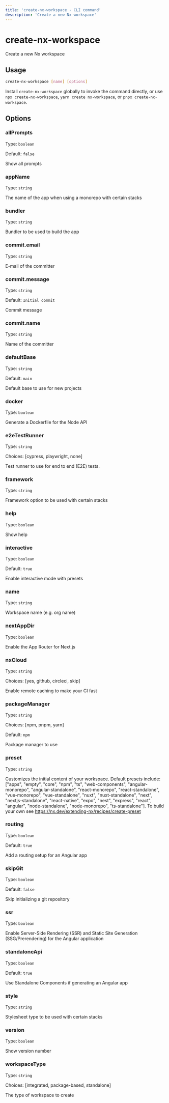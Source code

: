 ```yaml
---
title: 'create-nx-workspace - CLI command'
description: 'Create a new Nx workspace'
---
```


# create-nx-workspace

Create a new Nx workspace

## Usage

```bash
create-nx-workspace [name] [options]
```

Install `create-nx-workspace` globally to invoke the command directly, or use `npx create-nx-workspace`, `yarn create nx-workspace`, or `pnpx create-nx-workspace`.

## Options

### allPrompts

Type: `boolean`

Default: `false`

Show all prompts

### appName

Type: `string`

The name of the app when using a monorepo with certain stacks

### bundler

Type: `string`

Bundler to be used to build the app

### commit.email

Type: `string`

E-mail of the committer

### commit.message

Type: `string`

Default: `Initial commit`

Commit message

### commit.name

Type: `string`

Name of the committer

### defaultBase

Type: `string`

Default: `main`

Default base to use for new projects

### docker

Type: `boolean`

Generate a Dockerfile for the Node API

### e2eTestRunner

Type: `string`

Choices: [cypress, playwright, none]

Test runner to use for end to end (E2E) tests.

### framework

Type: `string`

Framework option to be used with certain stacks

### help

Type: `boolean`

Show help

### interactive

Type: `boolean`

Default: `true`

Enable interactive mode with presets

### name

Type: `string`

Workspace name (e.g. org name)

### nextAppDir

Type: `boolean`

Enable the App Router for Next.js

### nxCloud

Type: `string`

Choices: [yes, github, circleci, skip]

Enable remote caching to make your CI fast

### packageManager

Type: `string`

Choices: [npm, pnpm, yarn]

Default: `npm`

Package manager to use

### preset

Type: `string`

Customizes the initial content of your workspace. Default presets include: ["apps", "empty", "core", "npm", "ts", "web-components", "angular-monorepo", "angular-standalone", "react-monorepo", "react-standalone", "vue-monorepo", "vue-standalone", "nuxt", "nuxt-standalone", "next", "nextjs-standalone", "react-native", "expo", "nest", "express", "react", "angular", "node-standalone", "node-monorepo", "ts-standalone"]. To build your own see https://nx.dev/extending-nx/recipes/create-preset

### routing

Type: `boolean`

Default: `true`

Add a routing setup for an Angular app

### skipGit

Type: `boolean`

Default: `false`

Skip initializing a git repository

### ssr

Type: `boolean`

Enable Server-Side Rendering (SSR) and Static Site Generation (SSG/Prerendering) for the Angular application

### standaloneApi

Type: `boolean`

Default: `true`

Use Standalone Components if generating an Angular app

### style

Type: `string`

Stylesheet type to be used with certain stacks

### version

Type: `boolean`

Show version number

### workspaceType

Type: `string`

Choices: [integrated, package-based, standalone]

The type of workspace to create
